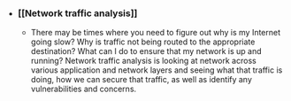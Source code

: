 - ### **[[Network traffic analysis]]**
	- There may be times where you need to figure out why is my Internet going slow? Why is traffic not being routed to the appropriate destination? What can I do to ensure that my network is up and running? Network traffic analysis is looking at network across various application and network layers and seeing what that traffic is doing, how we can secure that traffic, as well as identify any vulnerabilities and concerns. 